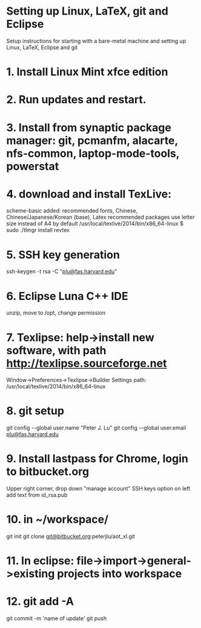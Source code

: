 Setting up Linux, LaTeX, git and Eclipse
=================

Setup instructions for starting with a bare-metal machine and setting up Linux, LaTeX, Eclipse and git

# 1. Install Linux Mint xfce edition

# 2. Run updates and restart.

# 3. Install from synaptic package manager: git, pcmanfm, alacarte, nfs-common, laptop-mode-tools, powerstat

# 4. download and install TexLive:
scheme-basic
added: recommended fonts, Chinese, Chinese/Japanese/Korean (base), Latex recommended packages
use letter size instead of A4 by default
/usr/local/texlive/2014/bin/x86_64-linux $ sudo ./tlmgr install revtex

# 5. SSH key generation
ssh-keygen -t rsa -C "plu@fas.harvard.edu"

# 6. Eclipse Luna C++ IDE
unzip, move to /opt, change permission

# 7. Texlipse: help->install new software, with path http://texlipse.sourceforge.net
Window->Preferences->Texlipse->Builder Settings
path: /usr/local/texlive/2014/bin/x86_64-linux

# 8. git setup
git config --global user.name "Peter J. Lu"
git config --global user.email plu@fas.harvard.edu

# 9. Install lastpass for Chrome, login to bitbucket.org
Upper right corner, drop down "manage account"
SSH keys option on left
add text from id_rsa.pub

# 10. in ~/workspace/
git init
git clone git@bitbucket.org:peterjlu/aot_xl.git

# 11. In eclipse: file->import->general->existing projects into workspace

# 12. git add -A
git commit -m 'name of update'
git push

